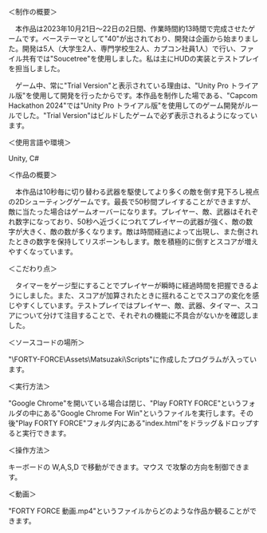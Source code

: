 ＜制作の概要＞

　本作品は2023年10月21日～22日の2日間、作業時間約13時間で完成させたゲームです。ベーステーマとして"40"が出されており、開発は企画から始まりました。開発は5人（大学生2人、専門学校生2人、カプコン社員1人）で行い、ファイル共有では"Soucetree"を使用しました。私は主にHUDの実装とテストプレイを担当しました。
 
　ゲーム中、常に"Trial Version"と表示されている理由は、"Unity Pro トライアル版"を使用して開発を行ったからです。本作品を制作した場である、"Capcom Hackathon 2024"では"Unity Pro トライアル版"を使用してのゲーム開発がルールでした。"Trial Version"はビルドしたゲームで必ず表示されるようになっています。


＜使用言語や環境＞

Unity, C#


＜作品の概要＞

　本作品は10秒毎に切り替わる武器を駆使してより多くの敵を倒す見下ろし視点の2Dシューティングゲームです。最長で50秒間プレイすることができますが、敵に当たった場合はゲームオーバーになります。プレイヤー、敵、武器はそれぞれ数字になっており、50秒へ近づくにつれてプレイヤーの武器が強く、敵の数字が大きく、敵の数が多くなります。敵は時間経過によって出現し、また倒されたときの数字を保持してリスポーンもします。敵を積極的に倒すとスコアが増えやすくなっています。


＜こだわり点＞

　タイマーをゲージ型にすることでプレイヤーが瞬時に経過時間を把握できるようにしました。また、スコアが加算されたときに揺れることでスコアの変化を感じやすくしています。テストプレイではプレイヤー、敵、武器、タイマー、スコアについて分けて注目することで、それぞれの機能に不具合がないかを確認しました。


＜ソースコードの場所＞

"\FORTY-FORCE\Assets\Matsuzaki\Scripts"に作成したプログラムが入っています。

＜実行方法＞

 "Google Chrome"を開いている場合は閉じ、"Play FORTY FORCE"というフォルダの中にある"Google Chrome For Win"というファイルを実行します。その後"Play FORTY FORCE"フォルダ内にある"index.html"をドラッグ＆ドロップすると実行できます。

＜操作方法＞

キーボードの W,A,S,D で移動ができます。マウス で攻撃の方向を制御できます。

＜動画＞

"FORTY FORCE 動画.mp4"というファイルからどのような作品か観ることができます。
